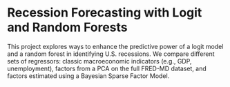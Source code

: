 # Recession Forecasting with Logit and Random Forests
This project explores ways to enhance the predictive power of a logit model and a random forest in identifying U.S. recessions. We compare different sets of regressors: classic macroeconomic indicators (e.g., GDP, unemployment), factors from a PCA on the full FRED-MD dataset, and factors estimated using a Bayesian Sparse Factor Model.
